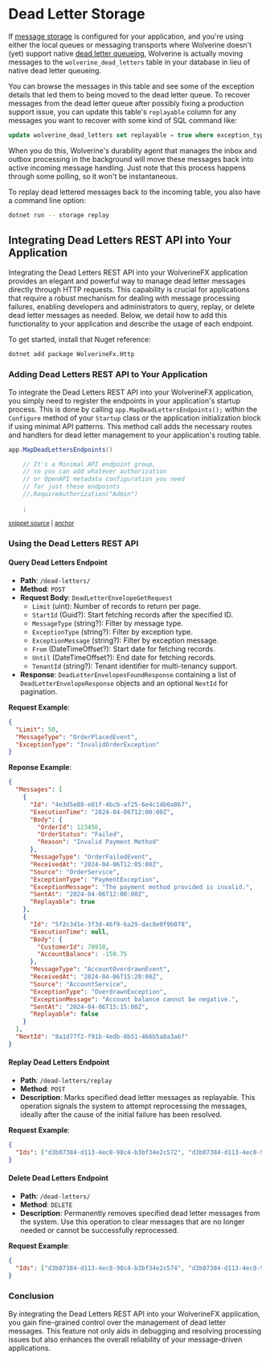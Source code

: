 # Dead Letter Storage

If [message storage](/guide/durability/) is configured for your application, and you're using either the local queues or messaging
transports where Wolverine doesn't (yet) support native [dead letter queueing](https://en.wikipedia.org/wiki/Dead_letter_queue), Wolverine is actually moving messages
to the `wolverine_dead_letters` table in your database in lieu of native dead letter queueing. 

You can browse the messages in this table and see some of the exception details that led them to being moved
to the dead letter queue. To recover messages from the dead letter queue after possibly fixing a production support
issue, you can update this table's `replayable` column for any messages you want to recover with some kind of
SQL command like:

```sql
update wolverine_dead_letters set replayable = true where exception_type = 'InvalidAccountException';
```

When you do this, Wolverine's durability agent that manages the inbox and outbox processing in the background
will move these messages back into active incoming message handling. Just note that this process happens
through some polling, so it won't be instantaneous.

To replay dead lettered messages back to the incoming table, you also have a command line option:

```bash
dotnet run -- storage replay
```

## Integrating Dead Letters REST API into Your Application

Integrating the Dead Letters REST API into your WolverineFX application provides an elegant and powerful way to manage dead letter messages directly through HTTP requests. This capability is crucial for applications that require a robust mechanism for dealing with message processing failures, enabling developers and administrators to query, replay, or delete dead letter messages as needed. Below, we detail how to add this functionality to your application and describe the usage of each endpoint.

To get started, install that Nuget reference:

```bash
dotnet add package WolverineFx.Http
```

### Adding Dead Letters REST API to Your Application

To integrate the Dead Letters REST API into your WolverineFX application, you simply need to register the endpoints in your application's startup process. This is done by calling `app.MapDeadLettersEndpoints();` within the `Configure` method of your `Startup` class or the application initialization block if using minimal API patterns. This method call adds the necessary routes and handlers for dead letter management to your application's routing table.

<!-- snippet: sample_register_dead_letter_endpoints -->
<a id='snippet-sample_register_dead_letter_endpoints'></a>
```cs
app.MapDeadLettersEndpoints()

    // It's a Minimal API endpoint group,
    // so you can add whatever authorization
    // or OpenAPI metadata configuration you need
    // for just these endpoints
    //.RequireAuthorization("Admin")

    ;
```
<sup><a href='https://github.com/JasperFx/wolverine/blob/main/src/Http/WolverineWebApi/Program.cs#L132-L142' title='Snippet source file'>snippet source</a> | <a href='#snippet-sample_register_dead_letter_endpoints' title='Start of snippet'>anchor</a></sup>
<!-- endSnippet -->

### Using the Dead Letters REST API

#### Query Dead Letters Endpoint

- **Path**: `/dead-letters/`
- **Method**: `POST`
- **Request Body**: `DeadLetterEnvelopeGetRequest`
  - `Limit` (uint): Number of records to return per page.
  - `StartId` (Guid?): Start fetching records after the specified ID.
  - `MessageType` (string?): Filter by message type.
  - `ExceptionType` (string?): Filter by exception type.
  - `ExceptionMessage` (string?): Filter by exception message.
  - `From` (DateTimeOffset?): Start date for fetching records.
  - `Until` (DateTimeOffset?): End date for fetching records.
  - `TenantId` (string?): Tenant identifier for multi-tenancy support.
- **Response**: `DeadLetterEnvelopesFoundResponse` containing a list of `DeadLetterEnvelopeResponse` objects and an optional `NextId` for pagination.

**Request Example**:

```json
{
  "Limit": 50,
  "MessageType": "OrderPlacedEvent",
  "ExceptionType": "InvalidOrderException"
}
```

**Reponse Example**:

```json
{
  "Messages": [
    {
      "Id": "4e3d5e88-e01f-4bcb-af25-6e4c14b0a867",
      "ExecutionTime": "2024-04-06T12:00:00Z",
      "Body": {
        "OrderId": 123456,
        "OrderStatus": "Failed",
        "Reason": "Invalid Payment Method"
      },
      "MessageType": "OrderFailedEvent",
      "ReceivedAt": "2024-04-06T12:05:00Z",
      "Source": "OrderService",
      "ExceptionType": "PaymentException",
      "ExceptionMessage": "The payment method provided is invalid.",
      "SentAt": "2024-04-06T12:00:00Z",
      "Replayable": true
    },
    {
      "Id": "5f2c3d1e-3f3d-46f9-ba29-dac8e0f9b078",
      "ExecutionTime": null,
      "Body": {
        "CustomerId": 78910,
        "AccountBalance": -150.75
      },
      "MessageType": "AccountOverdrawnEvent",
      "ReceivedAt": "2024-04-06T15:20:00Z",
      "Source": "AccountService",
      "ExceptionType": "OverdrawnException",
      "ExceptionMessage": "Account balance cannot be negative.",
      "SentAt": "2024-04-06T15:15:00Z",
      "Replayable": false
    }
  ],
  "NextId": "8a1d77f2-f91b-4edb-8b51-466b5a8a3a6f"
}
```

#### Replay Dead Letters Endpoint

- **Path**: `/dead-letters/replay`
- **Method**: `POST`
- **Description**: Marks specified dead letter messages as replayable. This operation signals the system to attempt reprocessing the messages, ideally after the cause of the initial failure has been resolved.

**Request Example**:

```json
{
  "Ids": ["d3b07384-d113-4ec8-98c4-b3bf34e2c572", "d3b07384-d113-4ec8-98c4-b3bf34e2c573"]
}
```

#### Delete Dead Letters Endpoint

- **Path**: `/dead-letters/`
- **Method**: `DELETE`
- **Description**: Permanently removes specified dead letter messages from the system. Use this operation to clear messages that are no longer needed or cannot be successfully reprocessed.

**Request Example**:

```json
{
  "Ids": ["d3b07384-d113-4ec8-98c4-b3bf34e2c574", "d3b07384-d113-4ec8-98c4-b3bf34e2c575"]
}
```

### Conclusion

By integrating the Dead Letters REST API into your WolverineFX application, you gain fine-grained control over the management of dead letter messages. This feature not only aids in debugging and resolving processing issues but also enhances the overall reliability of your message-driven applications.
